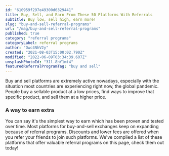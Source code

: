 ```yaml
---
id: "610959f297e49300d6329441"
title: Buy, Sell, and Earn From These 50 Platforms With Referrals
subtitle: Buy low, sell high, earn more!
slug: "buy-and-sell-referral-programs"
url: "/mag/buy-and-sell-referral-programs"
published: true
category: "referral programs"
categoryLabel: referral programs
author: "Owc4NhV2y"
created: "2021-08-03T15:00:02.790Z"
modified: "2022-06-09T03:34:39.607Z"
unsplashPhotoId: "31l-8hY1mt4"
featuredReferralProgramTag: "buy and sell"
---
```

Buy and sell platforms are extremely active nowadays, especially with the situation most countries are experiencing right now, the global pandemic. People buy a sellable product at a low prices, find ways to improve that specific product, and sell them at a higher price.

### **A way to earn extra**

You can say it's the simplest way to earn which has been proven and tested over time. Most platforms for buy-and-sell exchanges keep on expanding because of referral programs. Discounts and lower fees are offered when you refer your friends to join such platforms. We've complied a list of these platforms that offer valuable referral programs on this page, check them out today!